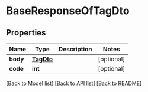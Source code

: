 # BaseResponseOfTagDto

## Properties
Name | Type | Description | Notes
------------ | ------------- | ------------- | -------------
**body** | [**TagDto**](TagDto.md) |  | [optional] 
**code** | **int** |  | [optional] 

[[Back to Model list]](../README.md#documentation-for-models) [[Back to API list]](../README.md#documentation-for-api-endpoints) [[Back to README]](../README.md)


